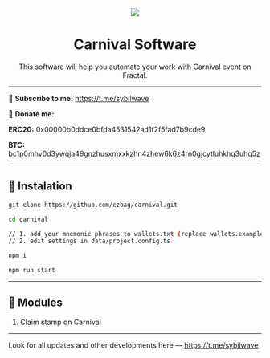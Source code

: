 <div align="center">
<img src="https://i.imgur.com/c7x89mm.png"/>
<h1>Carnival Software</h1>
  <p>This software will help you automate your work with Carnival event on Fractal.</p>
</div>

---

🔔 <b>Subscribe to me:</b> https://t.me/sybilwave

🤑 <b>Donate me:</b>

<b>ERC20:</b> 0x00000b0ddce0bfda4531542ad1f2f5fad7b9cde9

<b>BTC:</b> bc1p0mhv0d3ywqja49gnzhusxmxxkzhn4zhew6k6z4rn0gjcytluhkhq3uhq5z

---
<h2>🚀 Instalation</h2>

```bash
git clone https://github.com/czbag/carnival.git

cd carnival

// 1. add your mnemonic phrases to wallets.txt (replace wallets.example.txt -> wallets.txt)
// 2. edit settings in data/project.config.ts

npm i

npm run start
```

---
<h2>🚨 Modules</h2>

1. Claim stamp on Carnival

---
Look for all updates and other developments here –– https://t.me/sybilwave